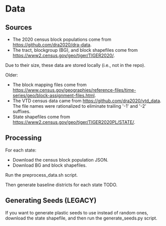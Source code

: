 # Data

## Sources

* The 2020 census block populations come from https://github.com/dra2020/dra-data.
* The tract, blockgroup (BG), and block shapefiles come from https://www2.census.gov/geo/tiger/TIGER2020/.

Due to their size, these data are stored locally (i.e., not in the repo).

Older:

* The block mapping files come from https://www.census.gov/geographies/reference-files/time-series/geo/block-assignment-files.html.
* The VTD census data came from https://github.com/dra2020/vtd_data. The file names were rationalized to eliminate trailing '-1' and '-2' suffixes.
* State shapefiles come from https://www2.census.gov/geo/tiger/TIGER2020PL/STATE/.

## Processing

For each state:

* Download the census block population JSON.
* Download BG and block shapefiles.

Run the preprocess_data.sh script.

Then generate baseline districts for each state TODO.

## Generating Seeds (LEGACY)

If you want to generate plastic seeds to use instead of random ones, 
download the state shapefile, and then run the generate_seeds.py script.